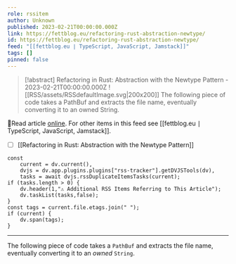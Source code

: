 ```yaml
---
role: rssitem
author: Unknown
published: 2023-02-21T00:00:00.000Z
link: https://fettblog.eu/refactoring-rust-abstraction-newtype/
id: https://fettblog.eu/refactoring-rust-abstraction-newtype/
feed: "[[fettblog․eu ∣ TypeScript, JavaScript, Jamstack]]"
tags: []
pinned: false
---
```


> [!abstract] Refactoring in Rust: Abstraction with the Newtype Pattern - 2023-02-21T00:00:00.000Z
> <span class="rss-image">![[RSS/assets/RSSdefaultImage.svg|200x200]]</span>
> The following piece of code takes a PathBuf and extracts the file name, eventually converting it to an owned String.

🔗Read article [online](https://fettblog.eu/refactoring-rust-abstraction-newtype/). For other items in this feed see [[fettblog․eu ∣ TypeScript, JavaScript, Jamstack]].

- [ ] [[Refactoring in Rust꞉ Abstraction with the Newtype Pattern]]

~~~dataviewjs
const
    current = dv.current(),
	dvjs = dv.app.plugins.plugins["rss-tracker"].getDVJSTools(dv),
	tasks = await dvjs.rssDuplicateItemsTasks(current);
if (tasks.length > 0) {
	dv.header(1,"⚠ Additional RSS Items Referring to This Article");
    dv.taskList(tasks,false);
}
const tags = current.file.etags.join(" ");
if (current) {
	dv.span(tags);
}
~~~

- - -
The following piece of code takes a `PathBuf` and extracts the file name, eventually converting it to an _owned_ `String`.
